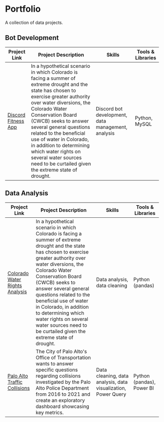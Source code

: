 # Portfolio
A collection of data projects.
## Bot Development
|Project Link|Project Description|Skills|Tools & Libraries|
|---|---|---|---|
|[Discord Fitness App](https://github.com/adrianbracewell/Discord_Fitness_App)| In a hypothetical scenario in which Colorado is facing a summer of extreme drought and the state has chosen to exercise greater authority over water diversions, the Colorado Water Conservation Board (CWCB) seeks to answer several general questions related to the beneficial use of water in Colorado, in addition to determining which water rights on several water sources need to be curtailed given the extreme state of drought.|Discord bot development, data management, analysis |Python, MySQL|
## Data Analysis
|Project Link|Project Description|Skills|Tools & Libraries|
|---|---|---|---|
|[Colorado Water Rights Analysis](https://github.com/adrianbracewell/data_projects/tree/main/Colorado%20Water%20Rights)| In a hypothetical scenario in which Colorado is facing a summer of extreme drought and the state has chosen to exercise greater authority over water diversions, the Colorado Water Conservation Board (CWCB) seeks to answer several general questions related to the beneficial use of water in Colorado, in addition to determining which water rights on several water sources need to be curtailed given the extreme state of drought.|Data analysis, data cleaning|Python (pandas)|
|[Palo Alto Traffic Collisions](https://github.com/adrianbracewell/data_projects/tree/main/Palo%20Alto%20Traffic%20Collisions)| The City of Palo Alto's Office of Transportation wants to answer specific questions regarding collisions investigated by the Palo Alto Police Department from 2016 to 2021 and create an exploratory dashboard showcasing key metrics.|Data cleaning, data analysis, data visualization, Power Query|Python (pandas), Power BI|

